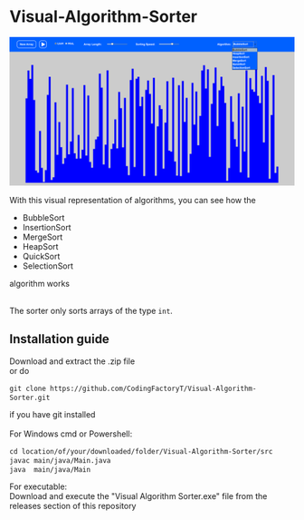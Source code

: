 # Visual-Algorithm-Sorter

![Visual Algorithm Sorter](https://github.com/CodingFactoryT/Visual-Algorithm-Sorter/blob/main/screenshots/Visual%20Algorithm%20Sorter.png)

With this visual representation of algorithms, you can see how the <br>
<ul>
  <li>BubbleSort </li>
  <li> InsertionSort </li>
  <li> MergeSort </li>
  <li> HeapSort </li>
  <li> QuickSort </li>
  <li> SelectionSort </li>
</ul>
algorithm works<br><br>

The sorter only sorts arrays of the type ```int```.

## Installation guide
Download and extract the .zip file <br> 
or do
```
git clone https://github.com/CodingFactoryT/Visual-Algorithm-Sorter.git
```
if you have git installed <br> <br>
For Windows cmd or Powershell:
```
cd location/of/your/downloaded/folder/Visual-Algorithm-Sorter/src
javac main/java/Main.java
java  main/java/Main
```
For executable: <br>
Download and execute the "Visual Algorithm Sorter.exe" file from the releases section of this repository

